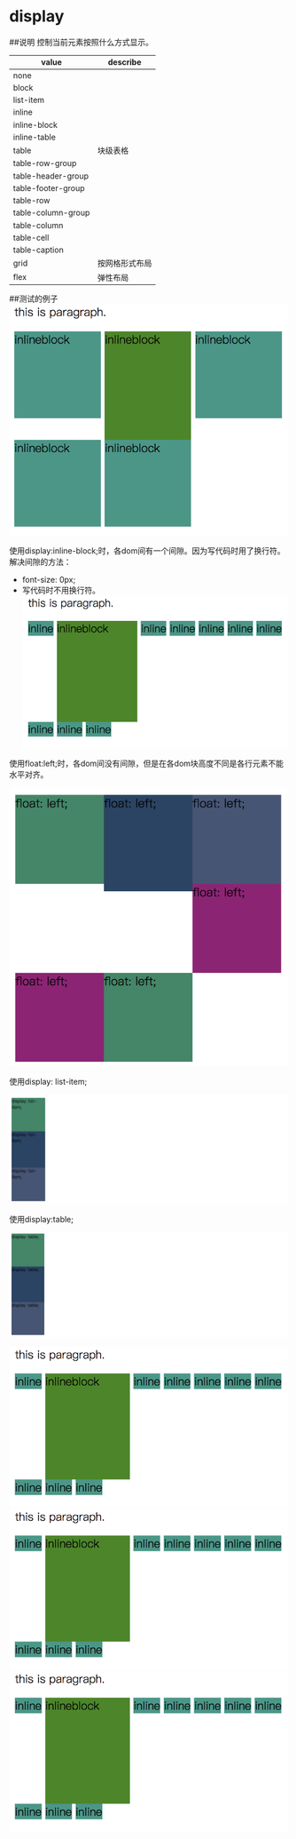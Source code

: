 # display
##说明
控制当前元素按照什么方式显示。  

|value|describe|
|-|-|
|none||
|block||
|list-item||
|inline||
|inline-block||
|inline-table||
|table|块级表格|
|table-row-group||
|table-header-group||
|table-footer-group||
|table-row||
|table-column-group||
|table-column||
|table-cell||
|table-caption||
|grid|按网格形式布局|
|flex|弹性布局|

##测试的例子
![](./image/display0.png)  

使用display:inline-block;时，各dom间有一个间隙。因为写代码时用了换行符。  
解决间隙的方法：  

- font-size: 0px;
- 写代码时不用换行符。
![](./image/display1.png)  

使用float:left;时，各dom间没有间隙，但是在各dom块高度不同是各行元素不能水平对齐。

![](./image/display2.png)  

使用display: list-item;  

![](./image/display3.png)  

使用display:table;  

![](./image/display4.png)


![](./image/display1.png)
![](./image/display1.png)
![](./image/display1.png)
